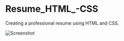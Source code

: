 # Resume_HTML_-CSS
Creating a professional resume using HTML and CSS. 

![Screenshot](https://github.com/cliff002/Resume_HTML_-CSS/issues/1#issue-360561507)

